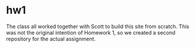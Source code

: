 # hw1

The class all worked together with Scott to build this site from scratch. This was not the original intention of Homework 1, so we created a second repository for the actual assignment.
